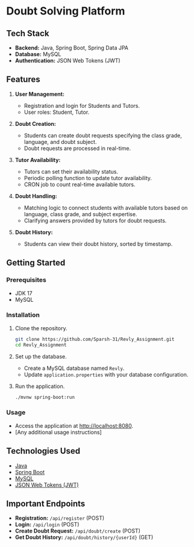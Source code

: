 # Doubt Solving Platform

## Tech Stack
- **Backend:** Java, Spring Boot, Spring Data JPA
- **Database:** MySQL
- **Authentication:** JSON Web Tokens (JWT)

## Features
1. **User Management:**
   - Registration and login for Students and Tutors.
   - User roles: Student, Tutor.

2. **Doubt Creation:**
   - Students can create doubt requests specifying the class grade, language, and doubt subject.
   - Doubt requests are processed in real-time.

3. **Tutor Availability:**
   - Tutors can set their availability status.
   - Periodic polling function to update tutor availability.
   - CRON job to count real-time available tutors.

4. **Doubt Handling:**
   - Matching logic to connect students with available tutors based on language, class grade, and subject expertise.
   - Clarifying answers provided by tutors for doubt requests.

5. **Doubt History:**
   - Students can view their doubt history, sorted by timestamp.

## Getting Started

### Prerequisites
- JDK 17
- MySQL

### Installation
1. Clone the repository.
   ```bash
   git clone https://github.com/Sparsh-31/Revly_Assignment.git
   cd Revly_Assignment
   ```

2. Set up the database.
   - Create a MySQL database named `Revly`.
   - Update `application.properties` with your database configuration.

3. Run the application.
   ```bash
   ./mvnw spring-boot:run
   ```

### Usage
- Access the application at [http://localhost:8080](http://localhost:8080).
- [Any additional usage instructions]

## Technologies Used
- [Java](https://www.java.com/)
- [Spring Boot](https://spring.io/projects/spring-boot)
- [MySQL](https://www.mysql.com/)
- [JSON Web Tokens (JWT)](https://jwt.io/)

## Important Endpoints
- **Registration:** `/api/register` (POST)
- **Login:** `/api/login` (POST)
- **Create Doubt Request:** `/api/doubt/create` (POST)
- **Get Doubt History:** `/api/doubt/history/{userId}` (GET)

